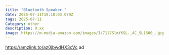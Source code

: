 ```yaml
---
title: "Bluetooth Speaker "
date: 2025-07-11T18:10:03.079Z
tags: 2025-07-11
Category: other
description: 9.xx
image: https://m.media-amazon.com/images/I/71l7SlmYKSL._AC_SL1500_.jpg
---
```

https://amzlink.to/az0jbwdHX3cVc ad